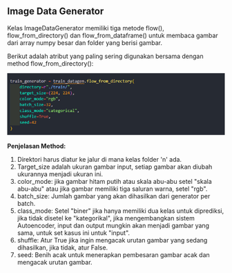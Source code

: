 ## Image Data Generator

Kelas ImageDataGenerator memiliki tiga metode flow(), flow_from_directory() dan flow_from_dataframe() untuk membaca gambar dari array numpy besar dan folder yang berisi gambar.

Berikut adalah atribut yang paling sering digunakan bersama dengan method flow_from_directory():

![](img/train_gen.png)

**Penjelasan Method:**

1. Direktori harus diatur ke jalur di mana kelas folder 'n' ada.
2. Target_size adalah ukuran gambar input, setiap gambar akan diubah ukurannya menjadi ukuran ini.
3. color_mode: jika gambar hitam putih atau skala abu-abu setel "skala abu-abu" atau jika gambar memiliki tiga saluran warna, setel "rgb".
4. batch_size: Jumlah gambar yang akan dihasilkan dari generator per batch.
5. class_mode: Setel "biner" jika hanya memiliki dua kelas untuk diprediksi, jika tidak disetel ke "kategorikal", jika  mengembangkan sistem Autoencoder, input dan output mungkin akan menjadi gambar yang sama, untuk set kasus ini untuk "input".
6. shuffle: Atur True jika ingin mengacak urutan gambar yang sedang dihasilkan, jika tidak, atur False.
7. seed: Benih acak untuk menerapkan pembesaran gambar acak dan mengacak urutan gambar.